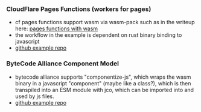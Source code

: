 
### CloudFlare Pages Functions (workers for pages)
- cf pages functions support wasm via wasm-pack such as in the writeup here: [pages functions with wasm](https://blog.cloudflare.com/pages-functions-with-webassembly)
- the workflow in the example is dependent on rust binary binding to javascript 
- [github example repo](https://github.com/bronifty/cloudflare-globe-distance-between-us-rust-wasm-bindgen-pages-functions-wasm?tab=readme-ov-file)

### ByteCode Alliance Component Model
- bytecode alliance supports "componentize-js", which wraps the wasm binary in a javascript "component" (maybe like a class?), which is then transpiled into an ESM module with jco, which can be imported into and used by js files. 
- [github example repo](https://github.com/bronifty/componentize-js)

